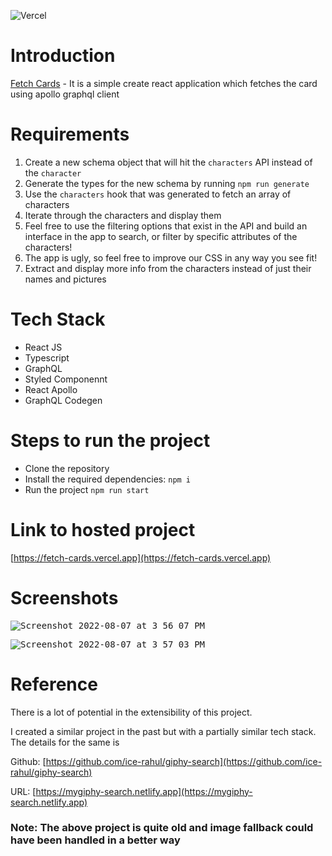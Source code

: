 
![Vercel](https://vercelbadge.vercel.app/api/ice-rahul/fetch-cards)

# Introduction

[Fetch Cards](https://fetch-cards.vercel.app/) - It is a simple create react application which fetches the card using apollo graphql client

# Requirements
1. Create a new schema object that will hit the `characters` API instead of the `character`
2. Generate the types for the new schema by running `npm run generate`
3. Use the `characters` hook that was generated to fetch an array of characters
4. Iterate through the characters and display them
5. Feel free to use the filtering options that exist in the API and build an interface in the app to search, or filter by specific attributes of the characters!
6. The app is ugly, so feel free to improve our CSS in any way you see fit!
7. Extract and display more info from the characters instead of just their names and pictures

# Tech Stack
- React JS
- Typescript
- GraphQL
- Styled Componennt
- React Apollo
- GraphQL Codegen

# Steps to run the project
- Clone the repository
- Install the required dependencies: `npm i`
- Run the project `npm run start`


# Link to hosted project
[https://fetch-cards.vercel.app](https://fetch-cards.vercel.app)


# Screenshots

<kbd>![Screenshot 2022-08-07 at 3 56 07 PM](https://user-images.githubusercontent.com/22559660/183286591-94b963fb-97e7-4748-a6e6-730d345f5577.png)</kbd>

<kbd>![Screenshot 2022-08-07 at 3 57 03 PM](https://user-images.githubusercontent.com/22559660/183286596-c54bf127-c25f-4d6f-a9ce-414e231d7f49.png)</kbd>

# Reference

There is a lot of potential in the extensibility of this project.

I created a similar project in the past but with a partially similar tech stack. The details for the same is

Github: [https://github.com/ice-rahul/giphy-search](https://github.com/ice-rahul/giphy-search)

URL: [https://mygiphy-search.netlify.app](https://mygiphy-search.netlify.app)

### Note: The above project is quite old and image fallback could have been handled in a better way 
